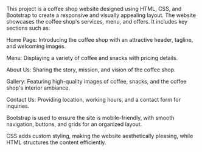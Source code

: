This project is a coffee shop website designed using HTML, CSS, and Bootstrap to create a responsive and visually appealing layout.
The website showcases the coffee shop's services, menu, and offers. It includes key sections such as:

Home Page: Introducing the coffee shop with an attractive header, tagline, and welcoming images.

Menu: Displaying a variety of coffee and snacks with pricing details.

About Us: Sharing the story, mission, and vision of the coffee shop.

Gallery: Featuring high-quality images of coffee, snacks, and the coffee shop's interior ambiance.

Contact Us: Providing location, working hours, and a contact form for inquiries.

Bootstrap is used to ensure the site is mobile-friendly, with smooth navigation, buttons, and grids for an organized layout.

CSS adds custom styling, making the website aesthetically pleasing, while HTML structures the content efficiently. 
